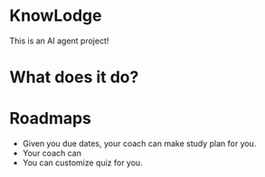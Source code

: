 # KnowLodge

This is an AI agent project! 

# What does it do?


# Roadmaps 

- Given you due dates, your coach can make study plan for you. 
- Your coach can 
- You can customize quiz for you. 
